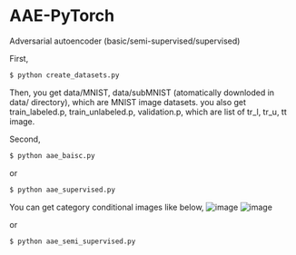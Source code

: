 # AAE-PyTorch
Adversarial autoencoder (basic/semi-supervised/supervised)

First, 

```bash
$ python create_datasets.py
```

Then, you get data/MNIST, data/subMNIST (atomatically downloded in data/ directory), which are MNIST image datasets.
you also get train_labeled.p, train_unlabeled.p, validation.p, which are list of tr_l, tr_u, tt image.

Second,

```bash
$ python aae_baisc.py
```
or


```bash
$ python aae_supervised.py
```
You can get category conditional images like below,
![image](https://user-images.githubusercontent.com/51259168/143198204-157316d1-b910-429e-bfa5-cea05444581b.png)
![image](https://user-images.githubusercontent.com/51259168/143195813-82ef4186-7718-46dc-8b17-786f63d33830.png)


or


```bash
$ python aae_semi_supervised.py
```
